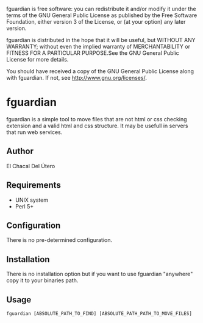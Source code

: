 fguardian is free software: you can redistribute it and/or modify
it under the terms of the GNU General Public License as published by
the Free Software Foundation, either version 3 of the License, or
(at your option) any later version.

fguardian is distributed in the hope that it will be useful,
but WITHOUT ANY WARRANTY; without even the implied warranty of
MERCHANTABILITY or FITNESS FOR A PARTICULAR PURPOSE.See the
GNU General Public License for more details.

You should have received a copy of the GNU General Public License
along with fguardian. If not, see <http://www.gnu.org/licenses/>.


fguardian
===============================
fguardian is a simple tool to move files that are not html or css checking extension and a valid html and css structure.
It may be usefull in servers that run web services.

Author
-------------------------------
El Chacal Del Útero

Requirements
-------------------------------
* UNIX system
* Perl 5+

Configuration
-------------------------------
There is no pre-determined configuration.

Installation
-------------------------------
There is no installation option but if you want to use fguardian "anywhere" copy it to your binaries path.

Usage
-------------------------------
`fguardian [ABSOLUTE_PATH_TO_FIND] [ABSOLUTE_PATH_PATH_TO_MOVE_FILES]`

